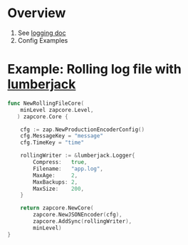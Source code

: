 # Overview
1. See [logging doc](./logging.md)
1. Config Examples


# Example: Rolling log file with [lumberjack](https://github.com/natefinch/lumberjack/tree/v2.1)
```go
func NewRollingFileCore(
   	minLevel zapcore.Level,
   ) zapcore.Core {

   	cfg := zap.NewProductionEncoderConfig()
   	cfg.MessageKey = "message"
   	cfg.TimeKey = "time"

   	rollingWriter := &lumberjack.Logger{
   		Compress:   true,
   		Filename:   "app.log",
   		MaxAge:     2,
   		MaxBackups: 2,
   		MaxSize:    200,
   	}

   	return zapcore.NewCore(
   		zapcore.NewJSONEncoder(cfg),
   		zapcore.AddSync(rollingWriter),
   		minLevel)
}
```